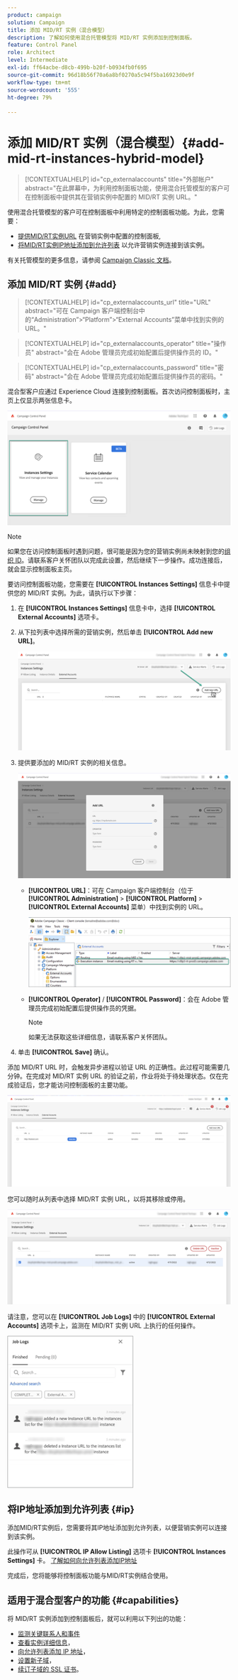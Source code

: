 ```yaml
---
product: campaign
solution: Campaign
title: 添加 MID/RT 实例（混合模型）
description: 了解如何使用混合托管模型将 MID/RT 实例添加到控制面板。
feature: Control Panel
role: Architect
level: Intermediate
exl-id: ff64acbe-d8cb-499b-b20f-b0934fb0f695
source-git-commit: 96d18b56f70a6a8bf0270a5c94f5ba16923d0e9f
workflow-type: tm+mt
source-wordcount: '555'
ht-degree: 79%

---
```


# 添加 MID/RT 实例（混合模型）{#add-mid-rt-instances-hybrid-model}

>[!CONTEXTUALHELP]
>id="cp_externalaccounts"
>title="外部帐户"
>abstract="在此屏幕中，为利用控制面板功能，使用混合托管模型的客户可在控制面板中提供其在营销实例中配置的 MID/RT 实例 URL。"

使用混合托管模型的客户可在控制面板中利用特定的控制面板功能。为此，您需要：

* [提供MID/RT实例URL](#add) 在营销实例中配置的控制面板,
* [将MID/RT实例IP地址添加到允许列表](#ip) 以允许营销实例连接到该实例。

有关托管模型的更多信息，请参阅 [Campaign Classic 文档](https://experienceleague.adobe.com/docs/campaign-classic/using/installing-campaign-classic/architecture-and-hosting-models/hosting-models-lp/hosting-models.html?lang=zh-Hans)。

## 添加 MID/RT 实例 {#add}

>[!CONTEXTUALHELP]
>id="cp_externalaccounts_url"
>title="URL"
>abstract="可在 Campaign 客户端控制台中的“Administration”>“Platform”>“External Accounts”菜单中找到实例的 URL。"

>[!CONTEXTUALHELP]
>id="cp_externalaccounts_operator"
>title="操作员"
>abstract="会在 Adobe 管理员完成初始配置后提供操作员的 ID。"

>[!CONTEXTUALHELP]
>id="cp_externalaccounts_password"
>title="密码"
>abstract="会在 Adobe 管理员完成初始配置后提供操作员的密码。"

混合型客户应通过 Experience Cloud 连接到控制面板。首次访问控制面板时，主页上仅显示两张信息卡。

![](assets/hybrid-homepage.png)

>[!NOTE]
>
>如果您在访问控制面板时遇到问题，很可能是因为您的营销实例尚未映射到您的[组织 ID](https://experienceleague.adobe.com/docs/core-services/interface/administration/organizations.html?lang=zh-Hans)。请联系客户关怀团队以完成此设置，然后继续下一步操作。成功连接后，就会显示控制面板主页。

要访问控制面板功能，您需要在 **[!UICONTROL Instances Settings]** 信息卡中提供您的 MID/RT 实例。为此，请执行以下步骤：

1. 在 **[!UICONTROL Instances Settings]** 信息卡中，选择 **[!UICONTROL External Accounts]** 选项卡。

1. 从下拉列表中选择所需的营销实例，然后单击 **[!UICONTROL Add new URL]**。

   ![](assets/external-account-addbutton.png)

1. 提供要添加的 MID/RT 实例的相关信息。

   ![](assets/external-account-add.png)

   * **[!UICONTROL URL]**：可在 Campaign 客户端控制台（位于 **[!UICONTROL Administration]** > **[!UICONTROL Platform]** > **[!UICONTROL External Accounts]** 菜单）中找到实例的 URL。

      ![](assets/external-account-url.png)

   * **[!UICONTROL Operator]** / **[!UICONTROL Password]**：会在 Adobe 管理员完成初始配置后提供操作员的凭据。

      >[!NOTE]
      >
      >如果无法获取这些详细信息，请联系客户关怀团队。

1. 单击 **[!UICONTROL Save]** 确认。

添加 MID/RT URL 时，会触发异步进程以验证 URL 的正确性。此过程可能需要几分钟。在完成对 MID/RT 实例 URL 的验证之前，作业将处于待处理状态。仅在完成验证后，您才能访问控制面板的主要功能。

![](assets/external-account-pending.png)

您可以随时从列表中选择 MID/RT 实例 URL，以将其移除或停用。

![](assets/external-account-edit.png)

请注意，您可以在 **[!UICONTROL Job Logs]** 中的 **[!UICONTROL External Accounts]** 选项卡上，监测在 MID/RT 实例 URL 上执行的任何操作。

![](assets/external-account-logs.png)

## 将IP地址添加到允许列表 {#ip}

添加MID/RT实例后，您需要将其IP地址添加到允许列表，以便营销实例可以连接到该实例。

此操作可从 **[!UICONTROL IP Allow Listing]** 选项卡 **[!UICONTROL Instances Settings]** 卡。 [了解如何向允许列表添加IP地址](ip-allow-listing-instance-access.md)

完成后，您将能够将控制面板功能与MID/RT实例结合使用。

## 适用于混合型客户的功能 {#capabilities}

将 MID/RT 实例添加到控制面板后，就可以利用以下列出的功能：

* [监测关键联系人和事件](../../service-events/service-events.md)
* [查看实例详细信息](../../instances-settings/using/instance-details.md)，
* [向允许列表添加 IP 地址](../../instances-settings/using/ip-allow-listing-instance-access.md)，
* [设置新子域](../../subdomains-certificates/using/setting-up-new-subdomain.md)，
* [续订子域的 SSL 证书](../../subdomains-certificates/using/renewing-subdomain-certificate.md)。
